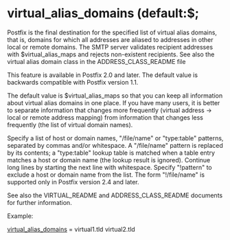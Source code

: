 # virtual_alias_domains (default:$; 

 Postfix is the final destination for the specified list of virtual
alias domains, that is, domains for which all addresses are aliased
to addresses in other local or remote domains. The SMTP server
validates recipient addresses with $virtual_alias_maps and rejects
non-existent recipients. See also the virtual alias domain class
in the ADDRESS_CLASS_README file 


This feature is available in Postfix 2.0 and later. The default
value is backwards compatible with Postfix version 1.1.



The default value is $virtual_alias_maps so that you can keep all
information about virtual alias domains in one place.  If you have
many users, it is better to separate information that changes more
frequently (virtual address -&gt; local or remote address mapping)
from information that changes less frequently (the list of virtual
domain names).


 Specify a list of host or domain names, "/file/name" or
"type:table" patterns, separated by commas and/or whitespace. A
"/file/name" pattern is replaced by its contents; a "type:table"
lookup table is matched when a table entry matches a host or domain name
(the lookup result is ignored).  Continue long lines by starting
the next line with whitespace. Specify "!pattern" to exclude a host
or domain name from the list. The form "!/file/name" is supported
only in Postfix version 2.4 and later.  


See also the VIRTUAL_README and ADDRESS_CLASS_README documents
for further information.



Example:



<a href="postconf.5.html#virtual_alias_domains">virtual_alias_domains</a> = virtual1.tld virtual2.tld



